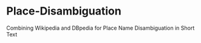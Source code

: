Place-Disambiguation
====================

Combining Wikipedia and DBpedia for Place Name Disambiguation in Short Text
